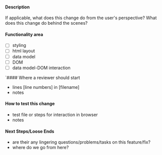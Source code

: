 #### Description
If applicable, what does this change do from the user's perspective? What does this change do behind the scenes?

#### Functionality area
- [ ] styling
- [ ] html layout
- [ ] data model
- [ ] DOM
- [ ] data model-DOM interaction

`#### Where a reviewer should start
- lines [line numbers] in [filename]
- notes

#### How to test this change
- test file or steps for interaction in browser
- notes

#### Next Steps/Loose Ends
- are their any lingering questions/problems/tasks on this feature/fix?
- where do we go from here?
